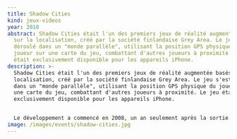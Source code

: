 ```yaml
---
title: Shadow Cities
kind: jeux-videos
year: 2010
abstract: Shadow Cities était l'un des premiers jeux de réalité augmentée basés
  sur la localisation, créé par la société finlandaise Grey Area. Le jeu s'est
  déroulé dans un "monde parallèle", utilisant la position GPS physique du
  joueur sur une carte du jeu, combattant d'autres joueurs à proximité. Le jeu
  était exclusivement disponible pour les appareils iPhone.
description: >-
  Shadow Cities était l'un des premiers jeux de réalité augmentée basés sur la
  localisation, créé par la société finlandaise Grey Area. Le jeu s'est déroulé
  dans un "monde parallèle", utilisant la position GPS physique du joueur sur
  une carte du jeu, combattant d'autres joueurs à proximité. Le jeu était
  exclusivement disponible pour les appareils iPhone.


  Le développement a commencé en 2008, un an seulement après la sortie du premier iPhone, avec 2,5 millions de dollars de financement en capital-risque. Le jeu a été initialement lancé le 10 novembre 2010 en Finlande, s'étendant à l'Amérique du Nord et à 13 pays européens en 2011. Cependant, Grey Area a arrêté le jeu le 7 octobre 2013.
image: /images/events/shadow-cities.jpg
---
```

